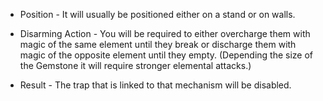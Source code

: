 - Position - It will usually be positioned either on a stand or on walls.

- Disarming Action - You will be required to either overcharge them with magic of the same element until they break or discharge them with magic of the opposite element until they empty.  (Depending the size of the Gemstone it will require stronger elemental attacks.)

- Result - The trap that is linked to that mechanism will be disabled.